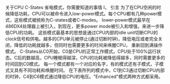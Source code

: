 
关于CPU C-States 省电模式，你需要知道的事情
I， 引言
为了在CPU空闲的时候降低功耗，CPU可以被命令进入low-power模式。每个CPU都有几种power模式，这些模式被统称为C-states或者C-modes。
lower-power模式最早在486DX4处理器上被引入，到现在，更多power mode被引入和增强，来进一步降低CPU的功耗。
这些模式最基本的思想是通过CPU内部的idle unit切断CPU的clock信号和供电。越多的CPU单元被停止(通过切断时钟)，降低电压或者完全关闭，降低的功耗就越多，但同时也需要更多的时间来唤醒CPU， 重新回到满操作模式。
C-States从C0开始，C0是CPU的正常工作模式，CPU处于100%运行状态。C后的数越高，CPU睡眠得越深，CPU的功耗被降低得越多，同时需要更多的时间回到C0模式。
每一个模式都有一个对应的名字，有的模式还有子模式，子模式又具有不同功耗和唤醒时间。
在下表所列的模式中，C1到C3通过切断CPU内部的时钟，C4到C6模式通过降低CPU的电压。"Enhanced"模式两种方式都采用。


